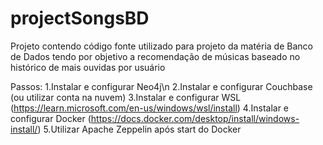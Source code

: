 # projectSongsBD
Projeto contendo código fonte utilizado para projeto da matéria de Banco de Dados tendo por objetivo a recomendação de músicas baseado no histórico de mais ouvidas por usuário

Passos:
1.Instalar e configurar Neo4j\n
2.Instalar e configurar Couchbase (ou utilizar conta na nuvem)
3.Instalar e configurar WSL (https://learn.microsoft.com/en-us/windows/wsl/install)
4.Instalar e configurar Docker (https://docs.docker.com/desktop/install/windows-install/)
5.Utilizar Apache Zeppelin após start do Docker
